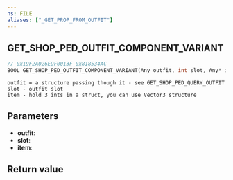 ```yaml
---
ns: FILE
aliases: ["_GET_PROP_FROM_OUTFIT"]
---
```

## GET_SHOP_PED_OUTFIT_COMPONENT_VARIANT

```c
// 0x19F2A026EDF0013F 0x818534AC
BOOL GET_SHOP_PED_OUTFIT_COMPONENT_VARIANT(Any outfit, int slot, Any* item);
```

```
outfit = a structure passing though it - see GET_SHOP_PED_QUERY_OUTFIT  
slot - outfit slot  
item - hold 3 ints in a struct, you can use Vector3 structure  
```

## Parameters
* **outfit**: 
* **slot**: 
* **item**: 

## Return value
